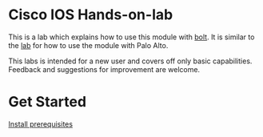 # Cisco IOS Hands-on-lab

This is a lab which explains how to use this module with [bolt](https://puppet.com/products/bolt). It is similar to the [lab](https://github.com/puppetlabs/puppetlabs-panos/tree/master/docs/01-using-with-bolt) for how to use the module with Palo Alto.

This labs is intended for a new user and covers off only basic capabilities. Feedback and suggestions for improvement are welcome.

# Get Started

[Install prerequisites](./01-install-prerequisites/README.md)
